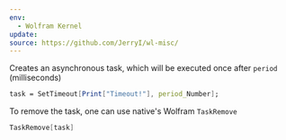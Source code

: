```yaml
---
env:
  - Wolfram Kernel
update: 
source: https://github.com/JerryI/wl-misc/
---
```

Creates an asynchronous task, which will be executed once after `period` (milliseconds)
```mathematica
task = SetTimeout[Print["Timeout!"], period_Number];
```

To remove the task, one can use native's Wolfram `TaskRemove`
```mathematica
TaskRemove[task]
```
